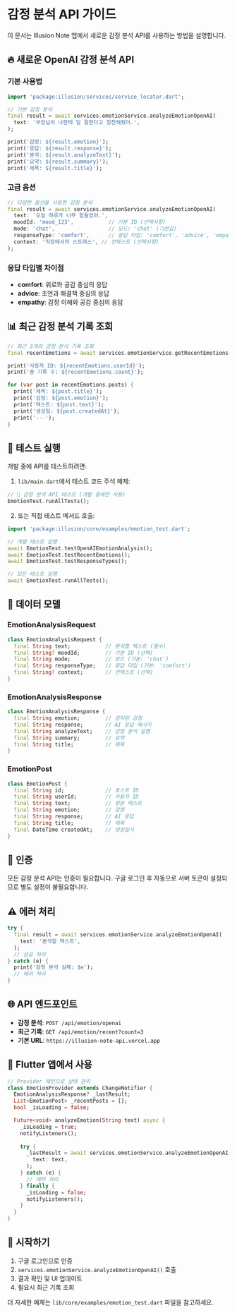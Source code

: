 # 감정 분석 API 가이드

이 문서는 Illusion Note 앱에서 새로운 감정 분석 API를 사용하는 방법을 설명합니다.

## 🔥 새로운 OpenAI 감정 분석 API

### 기본 사용법

```dart
import 'package:illusion/services/service_locator.dart';

// 기본 감정 분석
final result = await services.emotionService.analyzeEmotionOpenAI(
  text: '부장님이 나한테 일 잘한다고 칭찬해줬어.',
);

print('감정: ${result.emotion}');
print('응답: ${result.response}');
print('분석: ${result.analyzeText}');
print('요약: ${result.summary}');
print('제목: ${result.title}');
```

### 고급 옵션

```dart
// 다양한 옵션을 사용한 감정 분석
final result = await services.emotionService.analyzeEmotionOpenAI(
  text: '오늘 하루가 너무 힘들었어.',
  moodId: 'mood_123',           // 기분 ID (선택사항)
  mode: 'chat',                 // 모드: 'chat' (기본값)
  responseType: 'comfort',      // 응답 타입: 'comfort', 'advice', 'empathy'
  context: '직장에서의 스트레스', // 컨텍스트 (선택사항)
);
```

### 응답 타입별 차이점

- **comfort**: 위로와 공감 중심의 응답
- **advice**: 조언과 해결책 중심의 응답  
- **empathy**: 감정 이해와 공감 중심의 응답

## 📊 최근 감정 분석 기록 조회

```dart
// 최근 3개의 감정 분석 기록 조회
final recentEmotions = await services.emotionService.getRecentEmotions(count: 3);

print('사용자 ID: ${recentEmotions.userId}');
print('총 기록 수: ${recentEmotions.count}');

for (var post in recentEmotions.posts) {
  print('제목: ${post.title}');
  print('감정: ${post.emotion}');
  print('텍스트: ${post.text}');
  print('생성일: ${post.createdAt}');
  print('---');
}
```

## 🧪 테스트 실행

개발 중에 API를 테스트하려면:

1. `lib/main.dart`에서 테스트 코드 주석 해제:
```dart
// 🧪 감정 분석 API 테스트 (개발 중에만 사용)
EmotionTest.runAllTests();
```

2. 또는 직접 테스트 메서드 호출:
```dart
import 'package:illusion/core/examples/emotion_test.dart';

// 개별 테스트 실행
await EmotionTest.testOpenAIEmotionAnalysis();
await EmotionTest.testRecentEmotions();
await EmotionTest.testResponseTypes();

// 모든 테스트 실행
await EmotionTest.runAllTests();
```

## 📝 데이터 모델

### EmotionAnalysisRequest
```dart
class EmotionAnalysisRequest {
  final String text;           // 분석할 텍스트 (필수)
  final String? moodId;        // 기분 ID (선택)
  final String mode;           // 모드 (기본: 'chat')
  final String responseType;   // 응답 타입 (기본: 'comfort')
  final String? context;       // 컨텍스트 (선택)
}
```

### EmotionAnalysisResponse
```dart
class EmotionAnalysisResponse {
  final String emotion;        // 감지된 감정
  final String response;       // AI 응답 메시지
  final String analyzeText;    // 감정 분석 설명
  final String summary;        // 요약
  final String title;          // 제목
}
```

### EmotionPost
```dart
class EmotionPost {
  final String id;             // 포스트 ID
  final String userId;         // 사용자 ID
  final String text;           // 원본 텍스트
  final String emotion;        // 감정
  final String response;       // AI 응답
  final String title;          // 제목
  final DateTime createdAt;    // 생성일시
}
```

## 🔐 인증

모든 감정 분석 API는 인증이 필요합니다. 구글 로그인 후 자동으로 서버 토큰이 설정되므로 별도 설정이 불필요합니다.

## ⚠️ 에러 처리

```dart
try {
  final result = await services.emotionService.analyzeEmotionOpenAI(
    text: '분석할 텍스트',
  );
  // 성공 처리
} catch (e) {
  print('감정 분석 실패: $e');
  // 에러 처리
}
```

## 🌐 API 엔드포인트

- **감정 분석**: `POST /api/emotion/openai`
- **최근 기록**: `GET /api/emotion/recent?count=3`
- **기본 URL**: `https://illusion-note-api.vercel.app`

## 📱 Flutter 앱에서 사용

```dart
// Provider 패턴으로 상태 관리
class EmotionProvider extends ChangeNotifier {
  EmotionAnalysisResponse? _lastResult;
  List<EmotionPost> _recentPosts = [];
  bool _isLoading = false;

  Future<void> analyzeEmotion(String text) async {
    _isLoading = true;
    notifyListeners();
    
    try {
      _lastResult = await services.emotionService.analyzeEmotionOpenAI(
        text: text,
      );
    } catch (e) {
      // 에러 처리
    } finally {
      _isLoading = false;
      notifyListeners();
    }
  }
}
```

## 🚀 시작하기

1. 구글 로그인으로 인증
2. `services.emotionService.analyzeEmotionOpenAI()` 호출
3. 결과 확인 및 UI 업데이트
4. 필요시 최근 기록 조회

더 자세한 예제는 `lib/core/examples/emotion_test.dart` 파일을 참고하세요. 